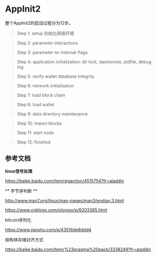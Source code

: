# AppInit2 
整个AppInit2的启动过程分为12步。

> Step 1: setup
初始化网络环境

> Step 2: parameter interactions

> Step 3: parameter-to-internal-flags

> Step 4: application initialization: dir lock, daemonize, pidfile, debug log

> Step 5: verify wallet database integrity

> Step 6: network initialization

> Step 7: load block chain

> Step 8: load wallet

> Step 9: data directory maintenance

> Step 10: import blocks

> Step 11: start node

> Step 12: finished


## 参考文档

**linux信号处理**

https://baike.baidu.com/item/sigaction/4515754?fr=aladdin

** 字节序判断 **

http://www.man7.org/linux/man-pages/man3/endian.3.html

https://www.cnblogs.com/oloroso/p/6203365.html

bitcoin序列化

https://www.jianshu.com/p/43516de6ddd4

结构体存储对齐方式

https://baike.baidu.com/item/%23pragma%20pack/3338249?fr=aladdin
